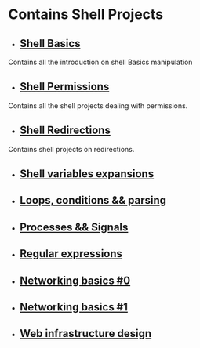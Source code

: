 # Contains Shell Projects

- ## [Shell Basics](./0x00-shell_basics)

Contains all the introduction on shell Basics manipulation

- ## [Shell Permissions](./0x01-shell_permissions)

Contains all the shell projects dealing with permissions.

- ## [Shell Redirections](./0x02-shell_redirections)

Contains shell projects on redirections.

- ## [Shell variables expansions](./0x03-shell_variables_expansions)

- ## [Loops, conditions && parsing](./0x04-loops_conditions_and_parsing)

- ## [Processes && Signals](./0x05-processes_and_signals)

- ## [Regular expressions](./0x06-regular_expressions)

- ## [Networking basics #0](./0x07-networking_basics)

- ## [Networking basics #1](./0x08-networking_basics_2)

- ## [Web infrastructure design](./0x09-web_infrastructure_design)

